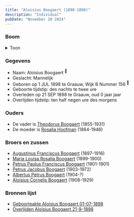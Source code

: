 ```yaml
---
title: "Aloisius Boogaert (1898-1898)"
description: "Individual"
pubDate: "November 20 2024"
---
```


### Boom
<details><summary>Toon</summary>

![test](https://www.plantuml.com/plantuml/svg/ZP9FJm8n4CNl_HGJFQW74ih2PY441GEAKMCK3vv8Tpj2GxSbdMu88Nnt2-pw9nhrrapVU_FBp5oG5yuNkMQqK6OfdCWX5TbYvcnXvANLre5tmb3uGkFPN4c4JBbCu-6D-TAl8SSyHKU74dbqQFrwYUnJQgO54MmO00oia-WcSvKj319rkxbGfjU3Y6qPEu67VIjY1yVHP8vMMbTGyDcPGEUFG12CwtMUn037msZK6Wr2ykPLePPRw7PIaQwdgVLUOwS7u_i9yAJLWjDWQ4CDclmCpZ_9QL5eFHL6JZDdYL8Rg8AlqO2R_ZtmTiJXoWbHh09V2VLeIMWbuDhQrroOYgZUQ0QYqM0O3QDVY7W2DyyXEOcRLVAVDBoYQSRVQBgT5Kgfp6odWxl-IuXkntkeKO2A8pZMQZRtQzJQhWBObfNZgzLA1IlfFmgbCnJsseHLtVhQAb8_xYE1zsN-lHSUXd2x8qt-FOG6XwVXmnTFE9aBD3ASy1i0)
</details>

### Gegevens
- Naam: Aloisius Boogaert <sup><a href="../s00318/" style="text-decoration:none" title="Geboorteakte Aloisius Boogaert 01-07-1898">:link:</a></sup>
- Geslacht: Mannelijk
- Geboren op 1 JUL 1898 te Graauw, Wijk B Nummer 156 <sup><a href="../s00318/" style="text-decoration:none" title="Geboorteakte Aloisius Boogaert 01-07-1898">:link:</a></sup>
- Geboorte tijdstip: des nachts te twee ure
- Overleden op 21 SEP 1898 te Graauw, oud 0 jaar jaar 
- Overlijden tijdstip: ten half negen ure des morgens

### Ouders
- De vader is [Theodorus Boogaert](../i00186/) (1855-1931)
- De moeder is [Rosalia Hoofman](../i00024/) (1864-1946)

### Broers en zussen
- [Augustinus Franciscus Boogaert](../i00187/) (1897-1916)
- [Maria Louisa Rosalia Boogaert](../i00189/) (1899-1900)
- [Petrus Paulus Franciscus Boogaert](../i00190/) (1901-1901)
- [Petrus Jacobus Boogaert](../i00191/) (1903-1972)
- [Albertus Petrus Boogaert](../i00192/) (1904-?)
- [Aloisius Cornelis Boogaert](../i00193/) (1908-1929)

### Bronnen lijst
- [Geboorteakte Aloisius Boogaert 01-07-1898](../s00318/)
- [Overlijden Aloisius Boogaert 21-9-1898 ](../s00319/)
